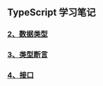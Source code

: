 ## TypeScript 学习笔记
### [2、数据类型](https://github.com/hao-kuai/TypeScript-Study-Notes/blob/master/doc/2%E3%80%81%E6%95%B0%E6%8D%AE%E7%B1%BB%E5%9E%8B.md)
### [3、类型断言](https://github.com/hao-kuai/TypeScript-Study-Notes/blob/master/doc/3%E3%80%81%E7%B1%BB%E5%9E%8B%E6%96%AD%E8%A8%80.md)
### [4、接口](https://github.com/hao-kuai/TypeScript-Study-Notes/blob/master/doc/3%E3%80%81%E7%B1%BB%E5%9E%8B%E6%96%AD%E8%A8%80.md)
